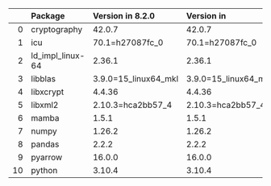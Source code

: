 <!-- markdown-link-check-disable -->

|    | Package          | Version in 8.2.0     | Version in           | Status   |
|---:|:-----------------|:---------------------|:---------------------|:---------|
|  0 | cryptography     | 42.0.7               | 42.0.7               |          |
|  1 | icu              | 70.1=h27087fc_0      | 70.1=h27087fc_0      |          |
|  2 | ld_impl_linux-64 | 2.36.1               | 2.36.1               |          |
|  3 | libblas          | 3.9.0=15_linux64_mkl | 3.9.0=15_linux64_mkl |          |
|  4 | libxcrypt        | 4.4.36               | 4.4.36               |          |
|  5 | libxml2          | 2.10.3=hca2bb57_4    | 2.10.3=hca2bb57_4    |          |
|  6 | mamba            | 1.5.1                | 1.5.1                |          |
|  7 | numpy            | 1.26.2               | 1.26.2               |          |
|  8 | pandas           | 2.2.2                | 2.2.2                |          |
|  9 | pyarrow          | 16.0.0               | 16.0.0               |          |
| 10 | python           | 3.10.4               | 3.10.4               |          |